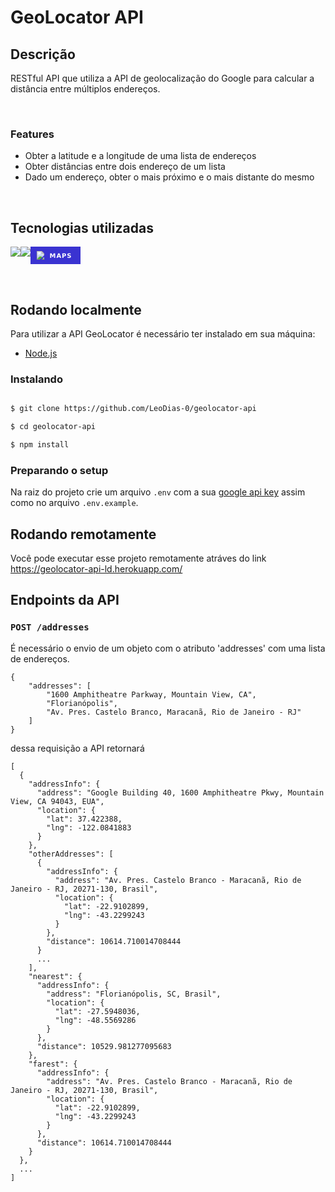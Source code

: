 # GeoLocator API
## Descrição
RESTful API que utiliza a API de geolocalização do Google para calcular a distância entre múltiplos endereços.

<br/>

### Features

* Obter a latitude e a longitude de uma lista de endereços
* Obter distâncias entre dois endereço de um lista
* Dado um endereço, obter o mais próximo e o mais distante do mesmo

<br/>


## Tecnologias utilizadas
<p align="center" style="display: flex;">
	<img src="https://img.shields.io/badge/Node.js-339933?style=for-the-badge&logo=nodedotjs&logoColor=white"/>
	<img src="https://img.shields.io/badge/Express.js-000000?style=for-the-badge&logo=express&logoColor=white"/>
	<svg xmlns="http://www.w3.org/2000/svg" xmlns:xlink="http://www.w3.org/1999/xlink" width="80" height="28" role="img" aria-label="ESLINT"><title>ESLINT</title><g shape-rendering="crispEdges"><rect width="80" height="28" fill="#3a33d1"/></g><g fill="#fff" text-anchor="middle" font-family="Verdana,Geneva,DejaVu Sans,sans-serif" text-rendering="geometricPrecision" font-size="100"><image x="9" y="7" width="14" height="14" xlink:href="https://developers.google.com/maps/images/maps-icon.svg"/><text transform="scale(.1)" x="480.5" y="175" textLength="350" fill="#fff" font-weight="bold">MAPS</text></g></svg>

	

</p>

<br/>


## Rodando localmente

Para utilizar a API GeoLocator é necessário ter instalado em sua máquina:

* [Node.js](https://nodejs.org/en/)


### Instalando
```bash

$ git clone https://github.com/LeoDias-0/geolocator-api

$ cd geolocator-api

$ npm install

```

### Preparando o setup
Na raiz do projeto crie um arquivo `.env` com a sua [google api key](https://developers.google.com/maps/documentation/geocoding/get-api-key) assim como no arquivo `.env.example`.

## Rodando remotamente

Você pode executar esse projeto remotamente atráves do link https://geolocator-api-ld.herokuapp.com/

## Endpoints da API

### `POST /addresses`

É necessário o envio de um objeto com o atributo 'addresses' com uma lista de endereços.

```
{
    "addresses": [
		"1600 Amphitheatre Parkway, Mountain View, CA",
		"Florianópolis",
		"Av. Pres. Castelo Branco, Maracanã, Rio de Janeiro - RJ"
	]
}

```

dessa requisição a API retornará

```
[
  {
    "addressInfo": {
      "address": "Google Building 40, 1600 Amphitheatre Pkwy, Mountain View, CA 94043, EUA",
      "location": {
        "lat": 37.422388,
        "lng": -122.0841883
      }
    },
    "otherAddresses": [
      {
        "addressInfo": {
          "address": "Av. Pres. Castelo Branco - Maracanã, Rio de Janeiro - RJ, 20271-130, Brasil",
          "location": {
            "lat": -22.9102899,
            "lng": -43.2299243
          }
        },
        "distance": 10614.710014708444
      }
	  ...
    ],
    "nearest": {
      "addressInfo": {
        "address": "Florianópolis, SC, Brasil",
        "location": {
          "lat": -27.5948036,
          "lng": -48.5569286
        }
      },
      "distance": 10529.981277095683
    },
    "farest": {
      "addressInfo": {
        "address": "Av. Pres. Castelo Branco - Maracanã, Rio de Janeiro - RJ, 20271-130, Brasil",
        "location": {
          "lat": -22.9102899,
          "lng": -43.2299243
        }
      },
      "distance": 10614.710014708444
    }
  },
  ...
]
```

<br/>
